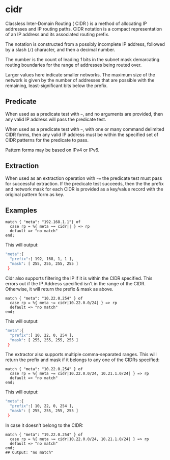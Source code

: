 # cidr

Classless Inter-Domain Routing ( CIDR ) is a method of allocating IP addresses and IP routing paths. CIDR notation is a compact representation of an IP address and its associated routing prefix.

The notation is constructed from a possibly incomplete IP address, followed by a slash (`/`) character, and then a decimal number.

The number is the count of leading *1* bits in the subnet mask demarcating routing boundaries for the range of addresses being routed over.

Larger values here indicate smaller networks. The maximum size of the network is given by the number of addresses that are possible with the remaining, least-significant bits below the prefix.

## Predicate

When used as a predicate test with `~`, and no arguments are provided, then any valid IP address will pass the predicate test.

When used as a predicate test with `~`, with one or many command delimited CIDR forms, then any valid IP address must be within the specified set of CIDR patterns for the predicate to pass.

Pattern forms may be based on IPv4 or IPv6.

## Extraction

When used as an extraction operation with `~=` the predicate test must pass for successful extraction.  If the predicate test succeeds, then the the prefix and network mask for each CIDR is provided as a key/value record with the original pattern form as key.

## Examples

```tremor
match { "meta": "192.168.1.1"} of
  case rp = %{ meta ~= cidr|| } => rp
  default => "no match"
end;

```

This will output:

```bash
"meta":{
  "prefix":[ 192, 168, 1, 1 ],
  "mask": [ 255, 255, 255, 255 ]
 }
```

Cidr also supports filtering the IP if it is within the CIDR specified. This errors out if the IP Address specified isn't in the range of the CIDR. Otherwise, it will return the prefix & mask as above.

```tremor
match { "meta": "10.22.0.254" } of
  case rp = %{ meta ~= cidr|10.22.0.0/24| } => rp
  default => "no match"
end;
```

This will output:

```bash
"meta":{
  "prefix":[ 10, 22, 0, 254 ],
  "mask": [ 255, 255, 255, 255 ]
 }
```

The extractor also supports multiple comma-separated ranges. This will return the prefix and mask if it belongs to any one of the CIDRs specified:

```tremor
match { "meta": "10.22.0.254" } of
  case rp = %{ meta ~= cidr|10.22.0.0/24, 10.21.1.0/24| } => rp
  default => "no match"
end;
```

This will output:

```bash
"meta":{
  "prefix":[ 10, 22, 0, 254 ],
  "mask": [ 255, 255, 255, 255 ]
 }
```

In case it doesn't belong to the CIDR:

```tremor
match { "meta": "19.22.0.254" } of
  case rp = %{ meta ~= cidr|10.22.0.0/24, 10.21.1.0/24| } => rp
  default => "no match"
end;
## Output: "no match"
```
